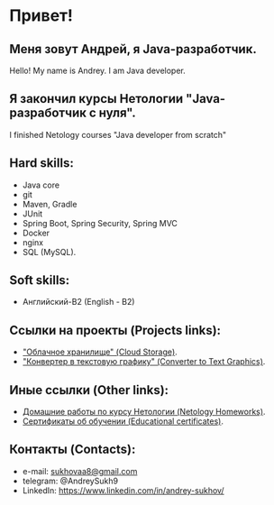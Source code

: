 # Привет! 

## Меня зовут Андрей, я Java-разработчик. 
Hello! My name is Andrey. I am Java developer.

## Я закончил курсы Нетологии "Java-разработчик с нуля".
I finished Netology courses "Java developer from scratch"

## Hard skills:
- Java core
- git
- Maven, Gradle
- JUnit
- Spring Boot, Spring Security, Spring MVC
- Docker
- nginx
- SQL (MySQL).

## Soft skills:
- Английский-B2 (English - B2)

## Ссылки на проекты (Projects links):
- ["Облачное хранилище" (Cloud Storage)](https://github.com/AASukhov/Cloud_storage).
- ["Конвертер в текстовую графику" (Converter to Text Graphics)](https://github.com/AASukhov/Graphics_converter).

## Иные ссылки (Other links):
- [Домашние работы по курсу Нетологии (Netology Homeworks)](https://github.com/AASukhov/Portfolio).
- [Сертификаты об обучении (Educational certificates)](https://github.com/AASukhov/Certificates).

## Контакты (Contacts):
- e-mail: sukhovaa8@gmail.com
- telegram: @AndreySukh9
- LinkedIn: https://www.linkedin.com/in/andrey-sukhov/




